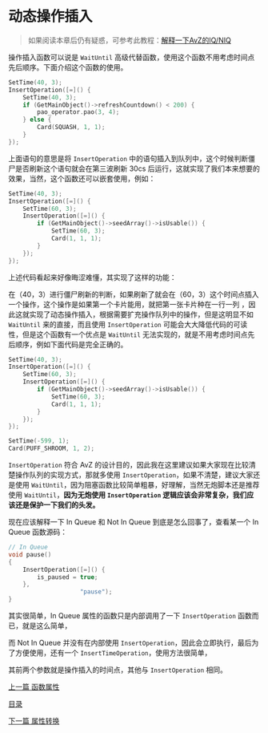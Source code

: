 <!--
 * @Coding: utf-8
 * @Author: vector-wlc
 * @Date: 2021-09-25 20:28:06
 * @Description: 
-->

# 动态操作插入

> 如果阅读本章后仍有疑惑，可参考此教程：[解释一下AvZ的IQ/NIQ](https://www.bilibili.com/read/cv20023262/)

操作插入函数可以说是 `WaitUntil` 高级代替函数，使用这个函数不用考虑时间点先后顺序。下面介绍这个函数的使用。
```C++
SetTime(40, 3);
InsertOperation([=]() {
    SetTime(40, 3);
    if (GetMainObject()->refreshCountdown() < 200) {
        pao_operator.pao(3, 4);
    } else {
        Card(SQUASH, 1, 1);
    }
});
```

上面语句的意思是将 `InsertOperation` 中的语句插入到队列中，这个时候判断僵尸是否刷新这个语句就会在第三波刷新 30cs 后运行，这就实现了我们本来想要的效果，当然，这个函数还可以嵌套使用，例如：
```C++
SetTime(40, 3);
InsertOperation([=]() {
    SetTime(60, 3);
    InsertOperation([=]() {
        if (GetMainObject()->seedArray()->isUsable()) {
            SetTime(60, 3);
            Card(1, 1, 1);
        }
    });
});
```

上述代码看起来好像晦涩难懂，其实现了这样的功能：

在（40，3）进行僵尸刷新的判断，如果刷新了就会在（60，3）这个时间点插入一个操作，这个操作是如果第一个卡片能用，就把第一张卡片种在一行一列 ，因此这就实现了动态操作插入，根据需要扩充操作队列中的操作，但是这明显不如 `WaitUntil` 来的直接，而且使用 `InsertOperation` 可能会大大降低代码的可读性，但是这个函数有一个优点是 `WaitUntil` 无法实现的，就是不用考虑时间点先后顺序，例如下面代码是完全正确的。
```C++
SetTime(40, 3);
InsertOperation([=]() {
    SetTime(60, 3);
    InsertOperation([=]() {
        if (GetMainObject()->seedArray()->isUsable()) {
            SetTime(60, 3);
            Card(1, 1, 1);
        }
    });
});

SetTime(-599, 1);
Card(PUFF_SHROOM, 1, 2);
```

`InsertOperation` 符合 AvZ 的设计目的，因此我在这里建议如果大家现在比较清楚操作队列的实现方式，那就多使用 `InsertOperation`，如果不清楚，建议大家还是使用 `WaitUntil`，因为阻塞函数比较简单粗暴，好理解，当然无炮脚本还是推荐使用 `WaitUntil`，**因为无炮使用 `InsertOperation` 逻辑应该会非常复杂，我们应该还是保护一下我们的头发。**

现在应该解释一下 In Queue 和 Not In Queue 到底是怎么回事了，查看某一个 In Queue 函数源码：
```C++
// In Queue
void pause()
{
    InsertOperation([=]() {
        is_paused = true;
    },
                    "pause");
}
```

其实很简单，In Queue 属性的函数只是内部调用了一下 `InsertOperation` 函数而已，就是这么简单，


而 Not In Queue 并没有在内部使用 `InsertOperation`，因此会立即执行，最后为了方便使用，还有一个 `InsertTimeOperation`，使用方法很简单，


其前两个参数就是操作插入的时间点，其他与 `InsertOperation` 相同。

[上一篇 函数属性](./function_attribute.md)

[目录](../catalogue.md)

[下一篇 属性转换](./transform_attribute.md)